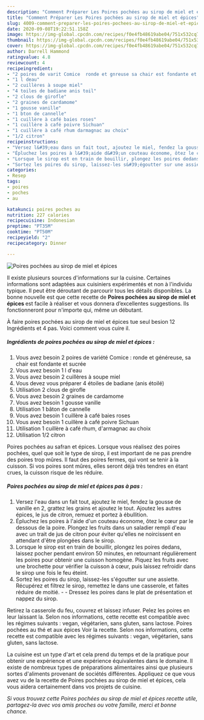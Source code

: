 ```yaml
---
description: "Comment Préparer Les Poires pochées au sirop de miel et épices"
title: "Comment Préparer Les Poires pochées au sirop de miel et épices"
slug: 4009-comment-preparer-les-poires-pochees-au-sirop-de-miel-et-epices
date: 2020-09-08T19:22:51.158Z
image: https://img-global.cpcdn.com/recipes/f0e4fb48619abe04/751x532cq70/poires-pochees-au-sirop-de-miel-et-epices-photo-principale-de-la-recette.jpg
thumbnail: https://img-global.cpcdn.com/recipes/f0e4fb48619abe04/751x532cq70/poires-pochees-au-sirop-de-miel-et-epices-photo-principale-de-la-recette.jpg
cover: https://img-global.cpcdn.com/recipes/f0e4fb48619abe04/751x532cq70/poires-pochees-au-sirop-de-miel-et-epices-photo-principale-de-la-recette.jpg
author: Darrell Hammond
ratingvalue: 4.8
reviewcount: 4
recipeingredient:
- "2 poires de varit Comice  ronde et gnreuse sa chair est fondante et sucre"
- "1 l deau"
- "2 cuillères à soupe miel"
- "4 toiles de badiane anis toil"
- "2 clous de girofle"
- "2 graines de cardamome"
- "1 gousse vanille"
- "1 bton de cannelle"
- "1 cuillère à café baies roses"
- "1 cuillère à café poivre Sichuan"
- "1 cuillère à café rhum darmagnac au choix"
- "1/2 citron"
recipeinstructions:
- "Versez l&#39;eau dans un fait tout, ajoutez le miel, fendez la gousse de vanille en 2, grattez les grains et ajoutez le tout. Ajoutez les autres épices, le jus de citron, remuez et portez à ébullition."
- "Épluchez les poires à l&#39;aide d&#39;un couteau économe, ôtez le cœur par le dessous de la poire. Plongez les fruits dans un saladier rempli d&#39;eau avec un trait de jus de citron pour éviter qu&#39;elles ne noircissent en attendant d&#39;être plongées dans le sirop."
- "Lorsque le sirop est en train de bouillir, plongez les poires dedans, laissez pocher pendant environ 50 minutes, en retournant régulièrement les poires pour obtenir une cuisson homogène. Piquez les fruits avec une brochette pour vérifier la cuisson à cœur, puis laissez refroidir dans le sirop une fois le feu éteint."
- "Sortez les poires du sirop, laissez-les s&#39;égoutter sur une assiette. Récupérez et filtrez le sirop, remettez le dans une casserole, et faites réduire de moitié.  Dressez les poires dans le plat de présentation et nappez du sirop."
categories:
- Resep
tags:
- poires
- poches
- au

katakunci: poires poches au 
nutrition: 227 calories
recipecuisine: Indonesian
preptime: "PT35M"
cooktime: "PT50M"
recipeyield: "2"
recipecategory: Dinner

---
```



![Poires pochées au sirop de miel et épices](https://img-global.cpcdn.com/recipes/f0e4fb48619abe04/751x532cq70/poires-pochees-au-sirop-de-miel-et-epices-photo-principale-de-la-recette.jpg)

Il existe plusieurs sources d'informations sur la cuisine. Certaines informations sont adaptées aux cuisiniers expérimentés et non à l'individu typique. Il peut être déroutant de parcourir tous les détails disponibles. La bonne nouvelle est que cette recette de <strong> Poires pochées au sirop de miel et épices </strong> est facile à réaliser et vous donnera d’excellentes suggestions. Ils fonctionneront pour n'importe qui, même un débutant.

<!--inarticleads1-->

À faire poires pochées au sirop de miel et épices tue seul besion 12 Ingrédients et 4 pas. Voici comment vous cuire il.

##### Ingrédients de poires pochées au sirop de miel et épices :

1. Vous avez besoin 2 poires de variété Comice : ronde et généreuse, sa chair est fondante et sucrée
1. Vous avez besoin 1 l d&#39;eau
1. Vous avez besoin 2 cuillères à soupe miel
1. Vous devez vous préparer 4 étoiles de badiane (anis étoilé)
1. Utilisation 2 clous de girofle
1. Vous avez besoin 2 graines de cardamome
1. Vous avez besoin 1 gousse vanille
1. Utilisation 1 bâton de cannelle
1. Vous avez besoin 1 cuillère à café baies roses
1. Vous avez besoin 1 cuillère à café poivre Sichuan
1. Utilisation 1 cuillère à café rhum, d&#39;armagnac au choix
1. Utilisation 1/2 citron


Poires pochées au safran et épices. Lorsque vous réalisez des poires pochées, quel que soit le type de sirop, il est important de ne pas prendre des poires trop mûres. Il faut des poires fermes, qui vont se tenir à la cuisson. Si vos poires sont mûres, elles seront déjà très tendres en étant crues, la cuisson risque de les réduire. 

<!--inarticleads2-->

##### Poires pochées au sirop de miel et épices pas à pas :

1. Versez l&#39;eau dans un fait tout, ajoutez le miel, fendez la gousse de vanille en 2, grattez les grains et ajoutez le tout. Ajoutez les autres épices, le jus de citron, remuez et portez à ébullition.
1. Épluchez les poires à l&#39;aide d&#39;un couteau économe, ôtez le cœur par le dessous de la poire. Plongez les fruits dans un saladier rempli d&#39;eau avec un trait de jus de citron pour éviter qu&#39;elles ne noircissent en attendant d&#39;être plongées dans le sirop.
1. Lorsque le sirop est en train de bouillir, plongez les poires dedans, laissez pocher pendant environ 50 minutes, en retournant régulièrement les poires pour obtenir une cuisson homogène. Piquez les fruits avec une brochette pour vérifier la cuisson à cœur, puis laissez refroidir dans le sirop une fois le feu éteint.
1. Sortez les poires du sirop, laissez-les s&#39;égoutter sur une assiette. Récupérez et filtrez le sirop, remettez le dans une casserole, et faites réduire de moitié. -  - Dressez les poires dans le plat de présentation et nappez du sirop.


Retirez la casserole du feu, couvrez et laissez infuser. Pelez les poires en leur laissant la. Selon nos informations, cette recette est compatible avec les régimes suivants : vegan, végétarien, sans gluten, sans lactose. Poires pochées au thé et aux épices Voir la recette. Selon nos informations, cette recette est compatible avec les régimes suivants : vegan, végétarien, sans gluten, sans lactose. 

<!--inarticleads1-->

<p>
La cuisine est un type d'art et cela prend du temps et de la pratique pour obtenir une expérience et une expérience équivalentes dans le domaine. Il existe de nombreux types de préparations alimentaires ainsi que plusieurs sortes d'aliments provenant de sociétés différentes. Appliquez ce que vous avez vu de la recette de Poires pochées au sirop de miel et épices, cela vous aidera certainement dans vos projets de cuisine.
</p>

<p>
<i>Si vous trouvez cette Poires pochées au sirop de miel et épices recette utile, partagez-la avec vos amis proches ou votre famille, merci et bonne chance.</i>
</p>

